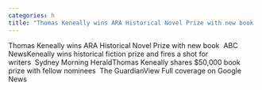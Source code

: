 ```yaml
---
categories: h
title: "Thomas Keneally wins ARA Historical Novel Prize with new book  ABC News"
---
```

Thomas Keneally wins ARA Historical Novel Prize with new book&nbsp;&nbsp;ABC NewsKeneally wins historical fiction prize and fires a shot for writers&nbsp;&nbsp;Sydney Morning HeraldThomas Keneally shares $50,000 book prize with fellow nominees&nbsp;&nbsp;The GuardianView Full coverage on Google News